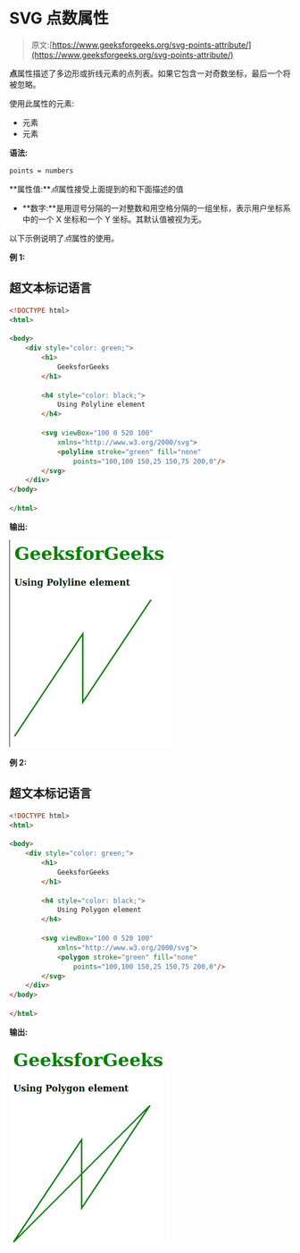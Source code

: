 # SVG 点数属性

> 原文:[https://www.geeksforgeeks.org/svg-points-attribute/](https://www.geeksforgeeks.org/svg-points-attribute/)

**点**属性描述了多边形或折线元素的点列表。如果它包含一对奇数坐标，最后一个将被忽略。

使用此属性的元素:

*   <polyline>元素</polyline>
*   <polygon>元素</polygon>

**语法:**

```html
points = numbers

```

**属性值:***点*属性接受上面提到的和下面描述的值

*   **数字:**是用逗号分隔的一对整数和用空格分隔的一组坐标，表示用户坐标系中的一个 X 坐标和一个 Y 坐标。其默认值被视为无。

以下示例说明了*点*属性的使用。

**例 1:**

## 超文本标记语言

```html
<!DOCTYPE html>
<html>

<body>
    <div style="color: green;">
        <h1>
            GeeksforGeeks
        </h1>

        <h4 style="color: black;">
            Using Polyline element
        </h4>

        <svg viewBox="100 0 520 100" 
            xmlns="http://www.w3.org/2000/svg">
            <polyline stroke="green" fill="none"
                points="100,100 150,25 150,75 200,0"/>
        </svg>
    </div>
</body>

</html>
```

**输出:**

![](img/09072dc446cc95aa131e5677ddf9df68.png)

**例 2:**

## 超文本标记语言

```html
<!DOCTYPE html>
<html>

<body>
    <div style="color: green;">
        <h1>
            GeeksforGeeks
        </h1>

        <h4 style="color: black;">
            Using Polygon element
        </h4>

        <svg viewBox="100 0 520 100" 
            xmlns="http://www.w3.org/2000/svg">
            <polygon stroke="green" fill="none"
                points="100,100 150,25 150,75 200,0"/>
        </svg>
    </div>
</body>

</html>
```

**输出:**

![](img/d851db864f9ad1e8ec5318e1d99e2958.png)